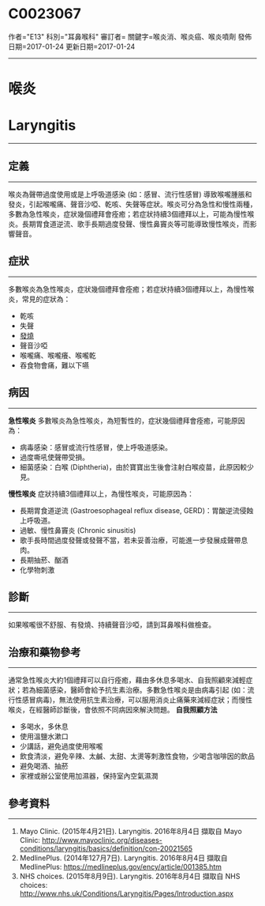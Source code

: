 # C0023067
作者="E13"
科別="耳鼻喉科"
審訂者=
關鍵字=喉炎消、喉炎癌、喉炎噴劑
發佈日期=2017-01-24
更新日期=2017-01-24

----------
# 喉炎
# Laryngitis
----------
## 定義
----------

喉炎為聲帶過度使用或是上呼吸道感染 (如：感冒、流行性感冒) 導致喉嚨腫脹和發炎，引起喉嚨痛、聲音沙啞、乾咳、失聲等症狀。喉炎可分為急性和慢性兩種，多數為急性喉炎，症狀幾個禮拜會痊癒；若症狀持續3個禮拜以上，可能為慢性喉炎。長期胃食道逆流、歌手長期過度發聲、慢性鼻竇炎等可能導致慢性喉炎，而影響聲音。

## 症狀
----------

多數喉炎為急性喉炎，症狀幾個禮拜會痊癒；若症狀持續3個禮拜以上，為慢性喉炎，常見的症狀為：

- 乾咳
- 失聲
- [發燒](C0015967)
- 聲音沙啞
- 喉嚨痛、喉嚨癢、喉嚨乾
- 吞食物會痛，難以下嚥
## 病因
----------

**急性喉炎**
多數喉炎為急性喉炎，為短暫性的，症狀幾個禮拜會痊癒，可能原因為：

- 病毒感染：感冒或流行性感冒，使上呼吸道感染。
- 過度嘶吼使聲帶受損。
- 細菌感染：白喉 (Diphtheria)，由於寶寶出生後會注射白喉疫苗，此原因較少見。

**慢性喉炎**
症狀持續3個禮拜以上，為慢性喉炎，可能原因為：

- 長期胃食道逆流 (Gastroesophageal reflux disease, GERD)：胃酸逆流侵蝕上呼吸道。
- 過敏、慢性鼻竇炎 (Chronic sinusitis)
- 歌手長時間過度發聲或發聲不當，若未妥善治療，可能進一步發展成聲帶息肉。
- 長期抽菸、酗酒
- 化學物刺激
## 診斷
----------

如果喉嚨很不舒服、有發燒、持續聲音沙啞，請到耳鼻喉科做檢查。

## 治療和藥物參考
----------

通常急性喉炎大約1個禮拜可以自行痊癒，藉由多休息多喝水、自我照顧來減輕症狀；若為細菌感染，醫師會給予抗生素治療。多數急性喉炎是由病毒引起 (如：流行性感冒病毒)，無法使用抗生素治療，可以服用消炎止痛藥來減經症狀；而慢性喉炎，在經醫師診斷後，會依照不同病因來解決問題。
**自我照顧方法**

- 多喝水，多休息
- 使用溫鹽水漱口
- 少講話，避免過度使用喉嚨
- 飲食清淡，避免辛辣、太鹹、太甜、太燙等刺激性食物，少喝含咖啡因的飲品
- 避免喝酒、抽菸
- 家裡或辦公室使用加濕器，保持室內空氣濕潤
## 參考資料
----------
1. Mayo Clinic. (2015年4月21日). Laryngitis. 2016年8月4日 擷取自 Mayo Clinic: 
  http://www.mayoclinic.org/diseases-conditions/laryngitis/basics/definition/con-20021565
2. MedlinePlus. (2014年127月7日). Laryngitis. 2016年8月4日 擷取自 MedlinePlus: 
  https://medlineplus.gov/ency/article/001385.htm
3. NHS choices. (2015年8月9日). Laryngitis. 2016年8月4日 擷取自 NHS choices: 
  http://www.nhs.uk/Conditions/Laryngitis/Pages/Introduction.aspx

